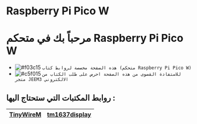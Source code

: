 # Raspberry Pi Pico W
# مرحباً بك في متحكم Raspberry Pi Pico W



- ![#f03c15](https://placehold.co/15x15/f03c15/f03c15.png) `هذه الصفحة مخصصة لروابط كتاب (متحكم Raspberry Pi Pico W)`
- ![#c5f015](https://placehold.co/15x15/c5f015/c5f015.png) `للاستفادة القصوى من هذه الصفحة احرص على طلب الكتاب من متجر JEEM3 الالكتروني`

## روابط المكتبات التي ستحتاج اليها :
|[TinyWireM]()|[tm1637display]()|
|--|--|
